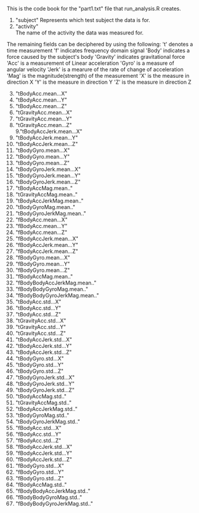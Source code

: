 This is the code book for the "part1.txt" file that run_analysis.R creates.

1. "subject"
  Represents which test subject the data is for.
2. "activity"   
  The name of the activity the data was measured for.
  
  The remaining fields can be deciphered by using the following:
    't' denotes a time measurement 
    'f' indicates frequency domain signal
    'Body' indicates a force caused by the subject's body
    'Gravity' indicates gravitational force
    'Acc' is a measurement of Linear acceleration
    'Gyro' is a measure of angular velocity
    'Jerk' is a mearure of the rate of change of acceleration
    'Mag' is the magnitude(strength) of the measurement
    'X' is the measure in direction X
    'Y' is the measure in direction Y
    'Z' is the measure in direction Z
    
3. "tBodyAcc.mean...X"
4. "tBodyAcc.mean...Y"          
5. "tBodyAcc.mean...Z"          
6. "tGravityAcc.mean...X"       
7. "tGravityAcc.mean...Y"       
8. "tGravityAcc.mean...Z"       
9."tBodyAccJerk.mean...X"      
10. "tBodyAccJerk.mean...Y"      
11. "tBodyAccJerk.mean...Z"      
12. "tBodyGyro.mean...X"         
13. "tBodyGyro.mean...Y"         
14. "tBodyGyro.mean...Z"         
15. "tBodyGyroJerk.mean...X"     
16. "tBodyGyroJerk.mean...Y"     
17. "tBodyGyroJerk.mean...Z"     
18. "tBodyAccMag.mean.."         
19. "tGravityAccMag.mean.."      
20. "tBodyAccJerkMag.mean.."     
21. "tBodyGyroMag.mean.."        
22. "tBodyGyroJerkMag.mean.."    
23. "fBodyAcc.mean...X"          
24. "fBodyAcc.mean...Y"          
25. "fBodyAcc.mean...Z"          
26. "fBodyAccJerk.mean...X"      
27. "fBodyAccJerk.mean...Y"      
28. "fBodyAccJerk.mean...Z"      
29. "fBodyGyro.mean...X"         
30. "fBodyGyro.mean...Y"         
31. "fBodyGyro.mean...Z"         
32. "fBodyAccMag.mean.."         
33. "fBodyBodyAccJerkMag.mean.." 
34. "fBodyBodyGyroMag.mean.."    
35. "fBodyBodyGyroJerkMag.mean.."
36. "tBodyAcc.std...X"           
37. "tBodyAcc.std...Y"           
38. "tBodyAcc.std...Z"           
39. "tGravityAcc.std...X"        
40. "tGravityAcc.std...Y"        
41. "tGravityAcc.std...Z"        
42. "tBodyAccJerk.std...X"       
43. "tBodyAccJerk.std...Y"       
44. "tBodyAccJerk.std...Z"       
45. "tBodyGyro.std...X"          
46. "tBodyGyro.std...Y"          
47. "tBodyGyro.std...Z"          
48. "tBodyGyroJerk.std...X"      
49. "tBodyGyroJerk.std...Y"      
50. "tBodyGyroJerk.std...Z"      
51. "tBodyAccMag.std.."          
52. "tGravityAccMag.std.."       
53. "tBodyAccJerkMag.std.."      
54. "tBodyGyroMag.std.."         
55. "tBodyGyroJerkMag.std.."     
56. "fBodyAcc.std...X"           
57. "fBodyAcc.std...Y"           
58. "fBodyAcc.std...Z"           
59. "fBodyAccJerk.std...X"       
60. "fBodyAccJerk.std...Y"       
61. "fBodyAccJerk.std...Z"       
62. "fBodyGyro.std...X"          
63. "fBodyGyro.std...Y"          
64. "fBodyGyro.std...Z"          
65. "fBodyAccMag.std.."          
66. "fBodyBodyAccJerkMag.std.."  
67. "fBodyBodyGyroMag.std.."     
68. "fBodyBodyGyroJerkMag.std.."

